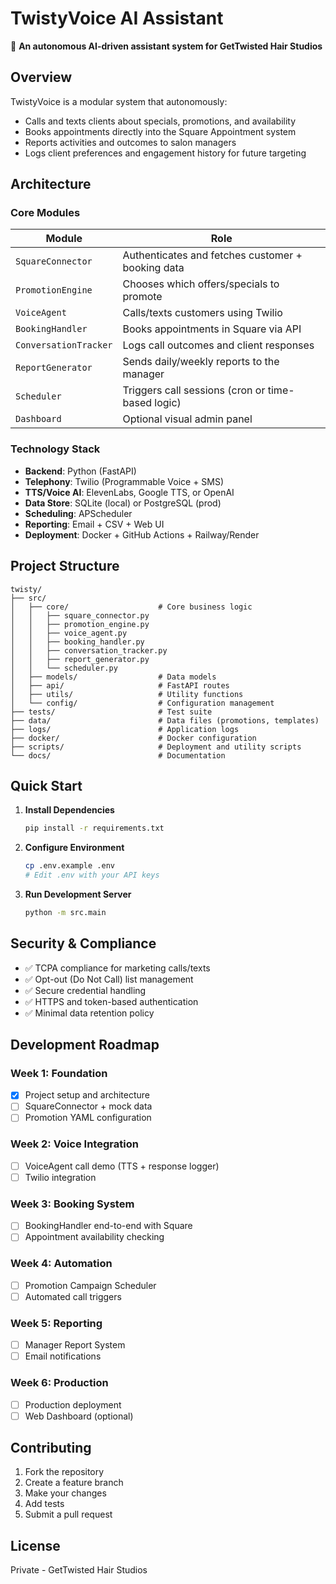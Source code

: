 # TwistyVoice AI Assistant

🌟 **An autonomous AI-driven assistant system for GetTwisted Hair Studios**

## Overview

TwistyVoice is a modular system that autonomously:
- Calls and texts clients about specials, promotions, and availability
- Books appointments directly into the Square Appointment system
- Reports activities and outcomes to salon managers
- Logs client preferences and engagement history for future targeting

## Architecture

### Core Modules

| Module | Role |
|--------|------|
| `SquareConnector` | Authenticates and fetches customer + booking data |
| `PromotionEngine` | Chooses which offers/specials to promote |
| `VoiceAgent` | Calls/texts customers using Twilio |
| `BookingHandler` | Books appointments in Square via API |
| `ConversationTracker` | Logs call outcomes and client responses |
| `ReportGenerator` | Sends daily/weekly reports to the manager |
| `Scheduler` | Triggers call sessions (cron or time-based logic) |
| `Dashboard` | Optional visual admin panel |

### Technology Stack

- **Backend**: Python (FastAPI)
- **Telephony**: Twilio (Programmable Voice + SMS)
- **TTS/Voice AI**: ElevenLabs, Google TTS, or OpenAI
- **Data Store**: SQLite (local) or PostgreSQL (prod)
- **Scheduling**: APScheduler
- **Reporting**: Email + CSV + Web UI
- **Deployment**: Docker + GitHub Actions + Railway/Render

## Project Structure

```
twisty/
├── src/
│   ├── core/                    # Core business logic
│   │   ├── square_connector.py
│   │   ├── promotion_engine.py
│   │   ├── voice_agent.py
│   │   ├── booking_handler.py
│   │   ├── conversation_tracker.py
│   │   ├── report_generator.py
│   │   └── scheduler.py
│   ├── models/                  # Data models
│   ├── api/                     # FastAPI routes
│   ├── utils/                   # Utility functions
│   └── config/                  # Configuration management
├── tests/                       # Test suite
├── data/                        # Data files (promotions, templates)
├── logs/                        # Application logs
├── docker/                      # Docker configuration
├── scripts/                     # Deployment and utility scripts
└── docs/                        # Documentation
```

## Quick Start

1. **Install Dependencies**
   ```bash
   pip install -r requirements.txt
   ```

2. **Configure Environment**
   ```bash
   cp .env.example .env
   # Edit .env with your API keys
   ```

3. **Run Development Server**
   ```bash
   python -m src.main
   ```

## Security & Compliance

- ✅ TCPA compliance for marketing calls/texts
- ✅ Opt-out (Do Not Call) list management
- ✅ Secure credential handling
- ✅ HTTPS and token-based authentication
- ✅ Minimal data retention policy

## Development Roadmap

### Week 1: Foundation
- [x] Project setup and architecture
- [ ] SquareConnector + mock data
- [ ] Promotion YAML configuration

### Week 2: Voice Integration
- [ ] VoiceAgent call demo (TTS + response logger)
- [ ] Twilio integration

### Week 3: Booking System
- [ ] BookingHandler end-to-end with Square
- [ ] Appointment availability checking

### Week 4: Automation
- [ ] Promotion Campaign Scheduler
- [ ] Automated call triggers

### Week 5: Reporting
- [ ] Manager Report System
- [ ] Email notifications

### Week 6: Production
- [ ] Production deployment
- [ ] Web Dashboard (optional)

## Contributing

1. Fork the repository
2. Create a feature branch
3. Make your changes
4. Add tests
5. Submit a pull request

## License

Private - GetTwisted Hair Studios
